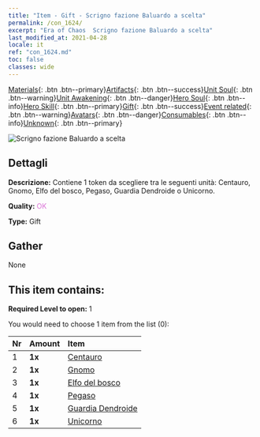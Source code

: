 ```yaml
---
title: "Item - Gift - Scrigno fazione Baluardo a scelta"
permalink: /con_1624/
excerpt: "Era of Chaos  Scrigno fazione Baluardo a scelta"
last_modified_at: 2021-04-28
locale: it
ref: "con_1624.md"
toc: false
classes: wide
---
```

 [Materials](/ItemsIT/){: .btn .btn--primary}[Artifacts](/ItemsIT/Artifacts/){: .btn .btn--success}[Unit Soul](/ItemsIT/UnitSoul/){: .btn .btn--warning}[Unit Awakening](/ItemsIT/UnitAwakening/){: .btn .btn--danger}[Hero Soul](/ItemsIT/HeroSoul/){: .btn .btn--info}[Hero Skill](/ItemsIT/HeroSkill/){: .btn .btn--primary}[Gift](/ItemsIT/Gift/){: .btn .btn--success}[Event related](/ItemsIT/Events/){: .btn .btn--warning}[Avatars](/ItemsIT/Avatars/){: .btn .btn--danger}[Consumables](/ItemsIT/Consumables/){: .btn .btn--info}[Unknown](/ItemsIT/Unknown/){: .btn .btn--primary}

 ![Scrigno fazione Baluardo a scelta](/images/t/i_907240.png)

## Dettagli
 **Descrizione:** Contiene 1 token da scegliere tra le seguenti unità: Centauro, Gnomo, Elfo del bosco, Pegaso, Guardia Dendroide o Unicorno.

 **Quality:** <span style="color: #DA70D6">OK</span>

 **Type:** Gift

## Gather

  None

## This item contains:

 **Required Level to open:** 1

 You would need to choose 1 item from the list (0):

  | Nr | Amount |     Item    |
  |:---|:-------|:------------|
  | 1 |  **1x** | [Centauro](/ItemsIT/unt_199/) |  | 
  | 2 |  **1x** | [Gnomo](/ItemsIT/unt_200/) |  | 
  | 3 |  **1x** | [Elfo del bosco](/ItemsIT/unt_201/) |  | 
  | 4 |  **1x** | [Pegaso](/ItemsIT/unt_202/) |  | 
  | 5 |  **1x** | [Guardia Dendroide](/ItemsIT/unt_203/) |  | 
  | 6 |  **1x** | [Unicorno](/ItemsIT/unt_204/) |  | 
